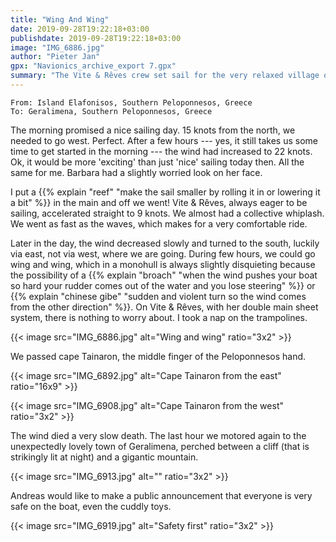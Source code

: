 ```yaml
---
title: "Wing And Wing"
date: 2019-09-28T19:22:18+03:00
publishdate: 2019-09-28T19:22:18+03:00
image: "IMG_6886.jpg"
author: "Pieter Jan"
gpx: "Navionics_archive_export 7.gpx"
summary: "The Vite & Rêves crew set sail for the very relaxed village of Geralimena."
---
```


`From: Island Elafonisos, Southern Peloponnesos, Greece`<br/>
`To: Geralimena, Southern Peloponnesos, Greece`

The morning promised a nice sailing day. 15 knots from the north, we needed to go west. Perfect. After a few hours --- yes, it still takes us some time to get started in the morning --- the wind had increased to 22 knots. Ok, it would be more 'exciting' than just 'nice' sailing today then. All the same for me. Barbara had a slightly worried look on her face.

I put a {{% explain "reef" "make the sail smaller by rolling it in or lowering it a bit" %}} in the main and off we went! Vite & Rêves, always eager to be sailing, accelerated straight to 9 knots. We almost had a collective whiplash. We went as fast as the waves, which makes for a very comfortable ride.

Later in the day, the wind decreased slowly and turned to the south, luckily via east, not via west, where we are going. During few hours, we could go wing and wing, which in a monohull is always slightly disquieting because the possibility of a {{% explain "broach" "when the wind pushes your boat so hard your rudder comes out of the water and you lose steering" %}} or {{% explain "chinese gibe" "sudden and violent turn so the wind comes from the other direction" %}}. On Vite & Rêves, with her double main sheet system, there is nothing to worry about. I took a nap on the trampolines.

{{< image src="IMG_6886.jpg" alt="Wing and wing" ratio="3x2" >}}

We passed cape Tainaron, the middle finger of the Peloponnesos hand.

{{< image src="IMG_6892.jpg" alt="Cape Tainaron from the east" ratio="16x9" >}}

{{< image src="IMG_6908.jpg" alt="Cape Tainaron from the west" ratio="3x2" >}}

The wind died a very slow death. The last hour we motored again to the unexpectedly lovely town of Geralimena, perched between a cliff (that is strikingly lit at night) and a gigantic mountain.

{{< image src="IMG_6913.jpg" alt="" ratio="3x2" >}}

Andreas would like to make a public announcement that everyone is very safe on the boat, even the cuddly toys.

{{< image src="IMG_6919.jpg" alt="Safety first" ratio="3x2" >}}

